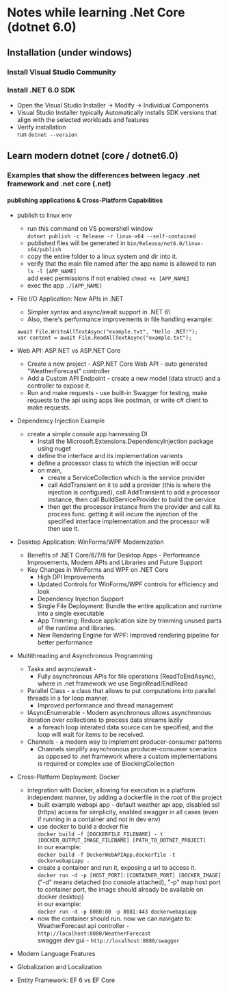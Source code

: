 # Notes while learning .Net Core (dotnet 6.0)

## Installation (under windows)
### Install Visual Studio Community
### Install .NET 6.0 SDK
- Open the Visual Studio Installer -> Modify -> Individual Components
- Visual Studio Installer typically Automatically installs SDK versions that align with the selected workloads and features
- Verify installation\
  run `dotnet --version`

## Learn modern dotnet (core / dotnet6.0)
### Examples that show the differences between legacy .net framework and .net core (.net)
#### publishing applications & Cross-Platform Capabilities
- publish to linux env
  - run this command on VS powershell window\
  `dotnet publish -c Release -r linux-x64 --self-contained`
  - published files will be generated in
  `bin/Release/net6.0/linux-x64/publish`
  - copy the entire folder to a linux system and dir into it.
  - verify that the main file named after the app name is allowed to run `ls -l [APP_NAME]`\
  add exec permissions if not enabled `chmod +x [APP_NAME]`
  - exec the app `./[APP_NAME]`

- File I/O Application: New APIs in .NET
  - Simpler syntax and async/await support in .NET 6\
  - Also, there's performance improvements in file handling
  example:
  ```
  await File.WriteAllTextAsync("example.txt", "Hello .NET!");
  var content = await File.ReadAllTextAsync("example.txt");
  ```

- Web API: ASP.NET vs ASP.NET Core
  - Create a new project - ASP.NET Core Web API - auto generated "WeatherForecast" controller
  - Add a Custom API Endpoint - create a new model (data struct) and a controller to expose it.
  - Run and make requests - use built-in Swagger for testing, make requests to the api using apps like postman, or write c# client to make requests.

- Dependency Injection Example
  - create a simple console app harnessing DI
    - Install the Microsoft.Extensions.DependencyInjection package using nuget
    - define the interface and its implementation varients
    - define a processor class to which the injection will occur
    - on main, 
      - create a ServiceCollection which is the service provider
      - call AddTransient on it to add a provider (this is where the injection is configured), call AddTransient to add a processor instance, then call BuildServiceProvider to build the service
      - then get the processor instance from the provider and call its process func. getting it will incure the injection of the specified interface implementation and the processor will then use it.

- Desktop Application: WinForms/WPF Modernization
  - Benefits of .NET Core/6/7/8 for Desktop Apps - Performance Improvements, Modern APIs and Libraries and Future Support
  - Key Changes in WinForms and WPF on .NET Core
    - High DPI Improvements
    - Updated Controls for WinForms/WPF controls for efficiency and look
    - Dependency Injection Support
    - Single File Deployment: Bundle the entire application and runtime into a single executable
    - App Trimming: Reduce application size by trimming unused parts of the runtime and libraries.
    - New Rendering Engine for WPF: Improved rendering pipeline for better performance

- Multithreading and Asynchronous Programming
  - Tasks and async/await - 
    - Fully asynchronous APIs for file operations (ReadToEndAsync), where in .net framework we use BeginRead/EndRead
  - Parallel Class - a class that allows to put computations into parallel threads in a for loop manner.
    - Improved performance and thread management
  - IAsyncEnumerable - Modern asynchronous allows asynchronous iteration over collections to process data streams lazily
    - a foreach loop interated data source can be specified, and the loop will wait for items to be received.
  - Channels - a modern way to implement producer-consumer patterns
    - Channels simplify asynchronous producer-consumer scenarios as opposed to .net framework where a  custom implementations is required or complex use of BlockingCollection

- Cross-Platform Deployment: Docker
  - integration with Docker, allowing for execution in a platform independent manner, by adding a dockerfile in the root of the project
    - built example webapi app - default weather api app, disabled ssl (https) access for simplicity, enabled swagger in all cases (even if running in a container and not in dev env)
    - use docker to build a docker file\
      `docker build -f [DOCKERFILE_FILENAME] - t [DOCKER_OUTPUT_IMAGE_FILENAME] [PATH_TO_DOTNET_PROJECT]`\
      in our example:\
      `docker build -f DockerWebAPIApp.dockerfile -t dockerwebapiapp .`
    - create a container and run it, exposing a url to access it.\
      `docker run -d -p [HOST_PORT]:[CONTAINER_PORT] [DOCKER_IMAGE]`\
      ("-d" means detached (no console attached), "-p" map host port to container port, the image should already be available on docker desktop)\
      in our example:\
      `docker run -d -p 8080:80 -p 8081:443 dockerwebapiapp`
    - now the container should run. now we can navigate to:\
      WeatherForecast api controller - `http://localhost:8080/WeatherForecast`\
      swagger dev gui - `http://localhost:8080/swagger`

- Modern Language Features

- Globalization and Localization

- Entity Framework: EF 6 vs EF Core
  